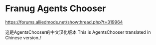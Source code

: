 # Franug Agents Chooser

https://forums.alliedmods.net/showthread.php?t=319964

这是AgentsChooser的中文汉化版本
This is AgentsChooser translated in Chinese version./
